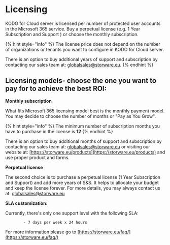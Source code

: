 # Licensing

KODO for Cloud server is licensed per number of protected user accounts in the Microsoft 365 service. Buy a perpetual license \(e.g. 1 Year Subscription and Support \) or choose the monthly subscription. 

{% hint style="info" %}
The license price does not depend on the number of organizations or tenants you want to configure in KODO for Cloud server. 

There is an option to buy additional years of support and subscription by contacting our sales team at: [globalsales@storware.eu](mailto:globalsales@storware.eu).
{% endhint %}

## **Licensing models- choose the one you want to pay for to achieve the best ROI:**

 **Monthly subscription**  
  
What fits Microsoft 365 licensing model best is the monthly payment model. You may decide to choose the number of months or "Pay as You Grow". 

{% hint style="info" %}
 The minimum number of subscription months you have to purchase in the license is **12**
{% endhint %}

There is an option to buy additional months of support and subscription by contacting our sales team at: [globalsales@storware.eu](mailto:globalsales@storware.eu) or visiting our website at: [https://storware.eu/products](https://storware.eu/products) and use proper product and forms.

**Perpetual license**

The second choice is to purchase a perpetual license \(1 Year Subscription and Support\) and add more years of S&S. It helps to allocate your budget and keep the license forever. For more details, you may always contact us at: [globalsales@storware.eu](mailto:globalsales@storware.eu)

**SLA customization:**

Currently, there's only one support level with the following SLA: 

            - 7 days per week x 24 hours 

For more information please go to [https://storware.eu/faq/](https://storware.eu/faq/)



